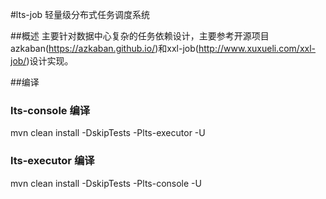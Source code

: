 #lts-job 轻量级分布式任务调度系统

##概述
主要针对数据中心复杂的任务依赖设计，主要参考开源项目azkaban(https://azkaban.github.io/)和xxl-job(http://www.xuxueli.com/xxl-job/)设计实现。

##编译
### lts-console 编译
mvn clean install -DskipTests -Plts-executor -U
### lts-executor 编译
mvn clean install -DskipTests -Plts-console -U

